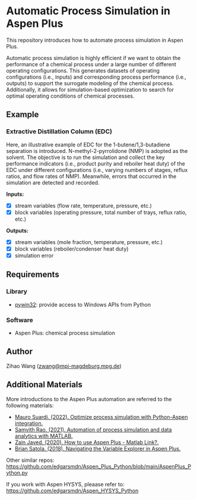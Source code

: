 
# Automatic Process Simulation in Aspen Plus 

This repository introduces how to automate process simulation in Aspen Plus.

Automatic process simulation is highly efficient if we want to obtain the performance of a chemical process under a large number of different operating configurations. This generates datasets of operating configurations (i.e., inputs) and corresponding process performance (i.e., outputs) to support the surrogate modeling of the chemical process. Additionally, it allows for simulation-based optimization to search for  optimal operating conditions of chemical processes.

## Example
### Extractive Distillation Column (EDC)
Here, an illustrative example of EDC for the 1-butene/1,3-butadiene separation is introduced. N-methyl-2-pyrrolidone (NMP) is adopted as the solvent. The objective is to run the simulation and collect the key performance indicators (i.e., product purity and reboiler heat duty) of the EDC under different configurations (i.e., varying numbers of stages, reflux ratios, and flow rates of NMP). Meanwhile, errors that occurred in the simulation are detected and recorded.

**Inputs:**
- [x] stream variables (flow rate, temperature, pressure, etc.)
- [x] block variables (operating pressure, total number of trays, reflux ratio, etc.)

**Outputs:**
- [x] stream variables (mole fraction, temperature, pressure, etc.)
- [x] block variables (reboiler/condenser heat duty)
- [x] simulation error

## Requirements
### Library
- [pywin32](https://pypi.org/project/pywin32/): provide access to Windows APIs from Python

### Software
- Aspen Plus: chemical process simulation

## Author
Zihao Wang (zwang@mpi-magdeburg.mpg.de)

## Additional Materials
More introductions to the Aspen Plus automation are referred to the following materials:

- [Mauro Suardi. (2022). Optimize process simulation with Python-Aspen integration.](https://medium.com/eni-digitalks/optimize-process-simulation-with-python-aspen-integration-e343bbab1aa0)
- [Samvith Rao. (2021). Automation of process simulation and data analytics with MATLAB.](https://www.aiche.org/academy/webinars/automation-process-simulation-and-data-analytics-matlab)
- [Zain Javed. (2020). How to use Aspen Plus - Matlab Link?.](https://www.mathworks.com/matlabcentral/answers/504450-how-to-use-aspen-plus-matlab-link)
- [Brian Satola. (2018). Navigating the Variable Explorer in Aspen Plus.](https://chejunkie.com/knowledge-base/navigating-variable-explorer-aspen-plus/)

Other similar repos:
https://github.com/edgarsmdn/Aspen_Plus_Python/blob/main/AspenPlus_Python.py

If you work with Aspen HYSYS, pleaase refer to:
https://github.com/edgarsmdn/Aspen_HYSYS_Python

